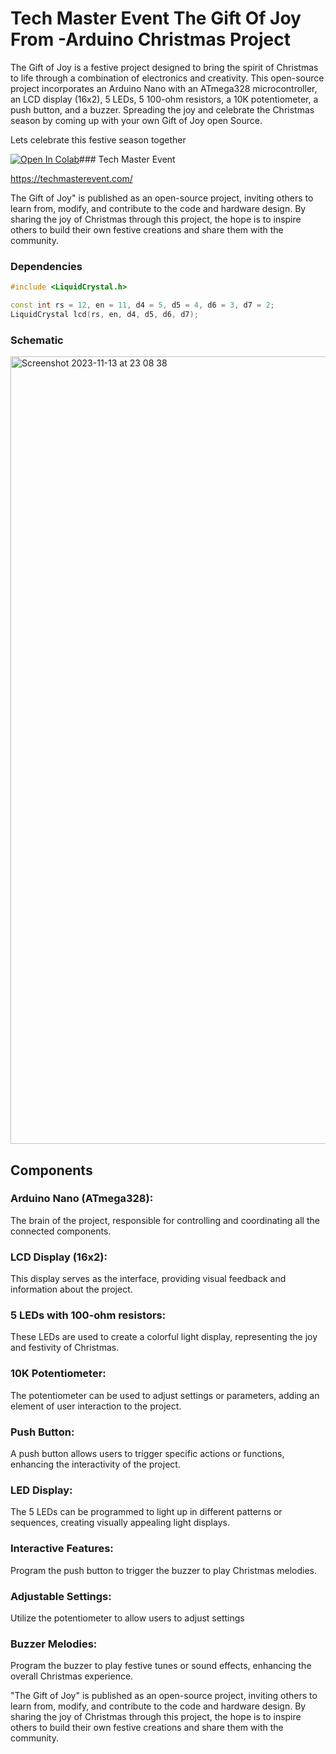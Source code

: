 # Tech Master Event The Gift Of Joy From -Arduino Christmas Project
The Gift of Joy is a festive project designed to bring the spirit of Christmas to life through a combination of 
electronics and creativity. This open-source project incorporates an Arduino Nano with an ATmega328 microcontroller, 
an LCD display (16x2), 5 LEDs, 5 100-ohm resistors, a 10K potentiometer, a push button, and a buzzer. Spreading the joy and celebrate the Christmas season by coming up with your own Gift of Joy open Source. 

Lets celebrate this festive season together 

<a href="https://colab.research.google.com/github/EdjeElectronics/TensorFlow-Lite-Object-Detection-on-Android-and-Raspberry-Pi/blob/master/Train_TFLite2_Object_Detction_Model.ipynb" target="_parent"><img src="https://colab.research.google.com/assets/colab-badge.svg" alt="Open In Colab"/></a>### Tech Master Event

https://techmasterevent.com/

The Gift of Joy" is published as an open-source project, inviting others to learn from, modify, and contribute to the code and hardware design. By sharing the joy of Christmas through this project, the hope is to inspire others to build their own festive creations and share them with the community.

### Dependencies
```C++
#include <LiquidCrystal.h>
```

```C++
const int rs = 12, en = 11, d4 = 5, d5 = 4, d6 = 3, d7 = 2;
LiquidCrystal lcd(rs, en, d4, d5, d6, d7);
```

### Schematic 
<img width="1260" alt="Screenshot 2023-11-13 at 23 08 38" src="https://github.com/edwards698/TME-A-Gift-Of-Joy/assets/72227750/e1c0eaee-57d1-4f8b-86c9-a376c4821e1f">


## Components 
### Arduino Nano (ATmega328):
The brain of the project, responsible for controlling and coordinating all the connected components.

### LCD Display (16x2): 
This display serves as the interface, providing visual feedback and information about the project.

### 5 LEDs with 100-ohm resistors: 
These LEDs are used to create a colorful light display, representing the joy and festivity of Christmas.

### 10K Potentiometer: 
The potentiometer can be used to adjust settings or parameters, adding an element of user interaction to the project.

### Push Button:
A push button allows users to trigger specific actions or functions, enhancing the interactivity of the project.

### LED Display: 
The 5 LEDs can be programmed to light up in different patterns or sequences, creating visually appealing light displays.

### Interactive Features:
Program the push button to trigger the buzzer to play Christmas melodies.

### Adjustable Settings:
Utilize the potentiometer to allow users to adjust settings

### Buzzer Melodies: 
Program the buzzer to play festive tunes or sound effects, enhancing the overall Christmas experience.

"The Gift of Joy" is published as an open-source project, inviting others to learn from, modify, and contribute to the code and hardware design. By sharing the joy of Christmas through this project, the hope is to inspire others to build their own festive creations and share them with the community.
